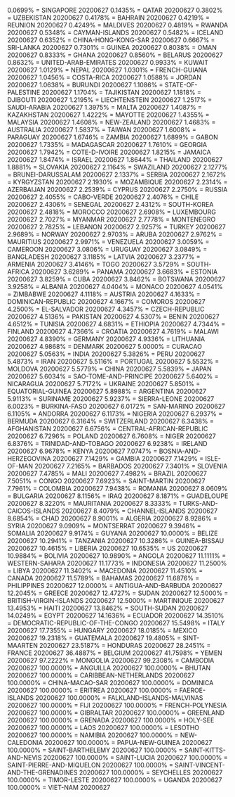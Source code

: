 0.0699% = SINGAPORE 20200627 
0.1435% = QATAR 20200627 
0.3802% = UZBEKISTAN 20200627 
0.4178% = BAHRAIN 20200627 
0.4219% = REUNION 20200627 
0.4249% = MALDIVES 20200627 
0.4819% = RWANDA 20200627 
0.5348% = CAYMAN-ISLANDS 20200627 
0.5482% = ICELAND 20200627 
0.6352% = CHINA-HONG-KONG-SAR 20200627 
0.6667% = SRI-LANKA 20200627 
0.7301% = GUINEA 20200627 
0.8038% = OMAN 20200627 
0.8333% = GHANA 20200627 
0.8560% = BELARUS 20200627 
0.8632% = UNITED-ARAB-EMIRATES 20200627 
0.9933% = KUWAIT 20200627 
1.0129% = NEPAL 20200627 
1.0301% = FRENCH-GUIANA 20200627 
1.0456% = COSTA-RICA 20200627 
1.0588% = JORDAN 20200627 
1.0638% = BURUNDI 20200627 
1.1086% = STATE-OF-PALESTINE 20200627 
1.1704% = TAJIKISTAN 20200627 
1.1818% = DJIBOUTI 20200627 
1.2195% = LIECHTENSTEIN 20200627 
1.2517% = SAUDI-ARABIA 20200627 
1.3975% = MALTA 20200627 
1.4087% = KAZAKHSTAN 20200627 
1.4222% = MAYOTTE 20200627 
1.4355% = MALAYSIA 20200627 
1.4608% = NEW-ZEALAND 20200627 
1.4683% = AUSTRALIA 20200627 
1.5837% = TAIWAN 20200627 
1.6008% = PARAGUAY 20200627 
1.6746% = ZAMBIA 20200627 
1.6899% = GABON 20200627 
1.7335% = MADAGASCAR 20200627 
1.7610% = GEORGIA 20200627 
1.7942% = COTE-D-IVOIRE 20200627 
1.8215% = JAMAICA 20200627 
1.8474% = ISRAEL 20200627 
1.8644% = THAILAND 20200627 
1.8881% = SLOVAKIA 20200627 
2.1164% = SWAZILAND 20200627 
2.1277% = BRUNEI-DARUSSALAM 20200627 
2.1337% = SERBIA 20200627 
2.1672% = KYRGYZSTAN 20200627 
2.1930% = MOZAMBIQUE 20200627 
2.2314% = AZERBAIJAN 20200627 
2.2539% = CYPRUS 20200627 
2.2750% = RUSSIA 20200627 
2.4055% = CABO-VERDE 20200627 
2.4076% = CHILE 20200627 
2.4306% = SENEGAL 20200627 
2.4312% = SOUTH-KOREA 20200627 
2.4818% = MOROCCO 20200627 
2.6908% = LUXEMBOURG 20200627 
2.7027% = MYANMAR 20200627 
2.7778% = MONTENEGRO 20200627 
2.7825% = LEBANON 20200627 
2.9257% = TURKEY 20200627 
2.9689% = NORWAY 20200627 
2.9703% = ARUBA 20200627 
2.9762% = MAURITIUS 20200627 
2.9971% = VENEZUELA 20200627 
3.0059% = CAMEROON 20200627 
3.0806% = URUGUAY 20200627 
3.0849% = BANGLADESH 20200627 
3.1185% = LATVIA 20200627 
3.2377% = ARMENIA 20200627 
3.4146% = TOGO 20200627 
3.5729% = SOUTH-AFRICA 20200627 
3.6289% = PANAMA 20200627 
3.6683% = ESTONIA 20200627 
3.8259% = CUBA 20200627 
3.8462% = BOTSWANA 20200627 
3.9258% = ALBANIA 20200627 
4.0404% = MONACO 20200627 
4.0541% = ZIMBABWE 20200627 
4.1118% = AUSTRIA 20200627 
4.1633% = DOMINICAN-REPUBLIC 20200627 
4.1667% = COMOROS 20200627 
4.2500% = EL-SALVADOR 20200627 
4.3457% = CZECH-REPUBLIC 20200627 
4.5136% = PAKISTAN 20200627 
4.5307% = BENIN 20200627 
4.6512% = TUNISIA 20200627 
4.6831% = ETHIOPIA 20200627 
4.7344% = FINLAND 20200627 
4.7366% = CROATIA 20200627 
4.7619% = MALAWI 20200627 
4.8390% = GERMANY 20200627 
4.9336% = LITHUANIA 20200627 
4.9868% = DENMARK 20200627 
5.0000% = CURACAO 20200627 
5.0563% = INDIA 20200627 
5.3826% = PERU 20200627 
5.4873% = IRAN 20200627 
5.5116% = PORTUGAL 20200627 
5.5532% = MOLDOVA 20200627 
5.5779% = CHINA 20200627 
5.5839% = JAPAN 20200627 
5.6034% = SAO-TOME-AND-PRINCIPE 20200627 
5.6402% = NICARAGUA 20200627 
5.7172% = UKRAINE 20200627 
5.8501% = EQUATORIAL-GUINEA 20200627 
5.8988% = ARGENTINA 20200627 
5.9113% = SURINAME 20200627 
5.9237% = SIERRA-LEONE 20200627 
6.0023% = BURKINA-FASO 20200627 
6.0172% = SAN-MARINO 20200627 
6.1105% = ANDORRA 20200627 
6.1173% = NIGERIA 20200627 
6.2937% = BERMUDA 20200627 
6.3164% = SWITZERLAND 20200627 
6.3438% = AFGHANISTAN 20200627 
6.6756% = CENTRAL-AFRICAN-REPUBLIC 20200627 
6.7296% = POLAND 20200627 
6.7608% = NIGER 20200627 
6.8376% = TRINIDAD-AND-TOBAGO 20200627 
6.9238% = IRELAND 20200627 
6.9678% = KENYA 20200627 
7.0747% = BOSNIA-AND-HERZEGOVINA 20200627 
7.1429% = GAMBIA 20200627 
7.1429% = ISLE-OF-MAN 20200627 
7.2165% = BARBADOS 20200627 
7.3401% = SLOVENIA 20200627 
7.4785% = MALI 20200627 
7.4982% = BRAZIL 20200627 
7.5051% = CONGO 20200627 
7.6923% = SAINT-MARTIN 20200627 
7.7961% = COLOMBIA 20200627 
7.9438% = ROMANIA 20200627 
8.0609% = BULGARIA 20200627 
8.1156% = IRAQ 20200627 
8.1871% = GUADELOUPE 20200627 
8.3220% = MAURITANIA 20200627 
8.3333% = TURKS-AND-CAICOS-ISLANDS 20200627 
8.4079% = CHANNEL-ISLANDS 20200627 
8.6854% = CHAD 20200627 
8.9001% = ALGERIA 20200627 
8.9286% = SYRIA 20200627 
9.0909% = MONTSERRAT 20200627 
9.3946% = SOMALIA 20200627 
9.9174% = GUYANA 20200627 
10.0000% = BELIZE 20200627 
10.2941% = TANZANIA 20200627 
10.3286% = GUINEA-BISSAU 20200627 
10.4615% = LIBERIA 20200627 
10.6535% = US 20200627 
10.9884% = BOLIVIA 20200627 
10.9890% = ANGOLA 20200627 
11.1111% = WESTERN-SAHARA 20200627 
11.1773% = INDONESIA 20200627 
11.2500% = LIBYA 20200627 
11.3402% = MACEDONIA 20200627 
11.4510% = CANADA 20200627 
11.5789% = BAHAMAS 20200627 
11.6876% = PHILIPPINES 20200627 
12.0000% = ANTIGUA-AND-BARBUDA 20200627 
12.2045% = GREECE 20200627 
12.4727% = SUDAN 20200627 
12.5000% = BRITISH-VIRGIN-ISLANDS 20200627 
12.5000% = MARTINIQUE 20200627 
13.4953% = HAITI 20200627 
13.8462% = SOUTH-SUDAN 20200627 
14.0249% = EGYPT 20200627 
14.1636% = ECUADOR 20200627 
14.3510% = DEMOCRATIC-REPUBLIC-OF-THE-CONGO 20200627 
15.5498% = ITALY 20200627 
17.7355% = HUNGARY 20200627 
18.0185% = MEXICO 20200627 
19.2318% = GUATEMALA 20200627 
19.4805% = SINT-MAARTEN 20200627 
23.5187% = HONDURAS 20200627 
28.2451% = FRANCE 20200627 
36.4887% = BELGIUM 20200627 
41.7598% = YEMEN 20200627 
97.2222% = MONGOLIA 20200627 
99.2308% = CAMBODIA 20200627 
100.0000% = ANGUILLA 20200627 
100.0000% = BHUTAN 20200627 
100.0000% = CARIBBEAN-NETHERLANDS 20200627 
100.0000% = CHINA-MACAO-SAR 20200627 
100.0000% = DOMINICA 20200627 
100.0000% = ERITREA 20200627 
100.0000% = FAEROE-ISLANDS 20200627 
100.0000% = FALKLAND-ISLANDS-MALVINAS 20200627 
100.0000% = FIJI 20200627 
100.0000% = FRENCH-POLYNESIA 20200627 
100.0000% = GIBRALTAR 20200627 
100.0000% = GREENLAND 20200627 
100.0000% = GRENADA 20200627 
100.0000% = HOLY-SEE 20200627 
100.0000% = LAOS 20200627 
100.0000% = LESOTHO 20200627 
100.0000% = NAMIBIA 20200627 
100.0000% = NEW-CALEDONIA 20200627 
100.0000% = PAPUA-NEW-GUINEA 20200627 
100.0000% = SAINT-BARTHELEMY 20200627 
100.0000% = SAINT-KITTS-AND-NEVIS 20200627 
100.0000% = SAINT-LUCIA 20200627 
100.0000% = SAINT-PIERRE-AND-MIQUELON 20200627 
100.0000% = SAINT-VINCENT-AND-THE-GRENADINES 20200627 
100.0000% = SEYCHELLES 20200627 
100.0000% = TIMOR-LESTE 20200627 
100.0000% = UGANDA 20200627 
100.0000% = VIET-NAM 20200627 
